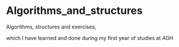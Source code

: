 # Algorithms_and_structures
Algorithms, structures and exercises, 

which I have learned and done during my first year of studies at AGH
